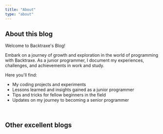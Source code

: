 ```yaml
---
title: "About"
type: "about"
---
```


## About this blog

Welcome to Backtraxe's Blog!

Embark on a journey of growth and exploration in the world of programming with Backtraxe. As a junior programmer, I document my experiences, challenges, and achievements in work and study.

Here you'll find:

- My coding projects and experiments
- Lessons learned and insights gained as a junior programmer
- Tips and tricks for fellow beginners in the field
- Updates on my journey to becoming a senior programmer

<br>

## Other excellent blogs

